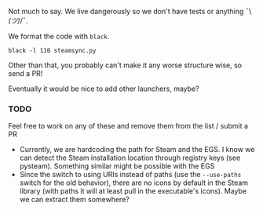 Not much to say. We live dangerously so we don't have tests or anything ¯\\_(ツ)_/¯.

We format the code with `black`.

```console
black -l 110 steamsync.py
```

Other than that, you probably can't make it any worse structure wise, so send a 
PR!

Eventually it would be nice to add other launchers, maybe?


### TODO
Feel free to work on any of these and remove them from the list / submit a PR

- Currently, we are hardcoding the path for Steam and the EGS. I know we can 
  detect the Steam installation location through registry keys (see pysteam).
  Something similar might be possible with the EGS
- Since the switch to using URIs instead of paths (use the `--use-paths` switch 
  for the old behavior), there are no icons by default in the Steam library (with
  paths it will at least pull in the executable's icons). Maybe we can extract
  them somewhere?
